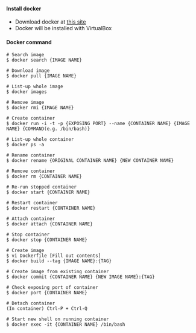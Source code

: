 #### Install docker

- Download docker at <a href="https://www.docker.com/docker-toolbox" target="_blank">this site</a>
- Docker will be installed with VirtualBox


#### Docker command

~~~
# Search image
$ docker search {IMAGE NAME}

# Download image
$ docker pull {IMAGE NAME}

# List-up whole image
$ docker images

# Remove image
$ docker rmi {IMAGE NAME}

# Create container
$ docker run -i -t -p {EXPOSING PORT} --name {CONTAINER NAME} {IMAGE NAME} {COMMAND(e.g. /bin/bash)}

# List-up whole container
$ docker ps -a

# Rename container
$ docker rename {ORIGINAL CONTAINER NAME} {NEW CONTAINER NAME}

# Remove container
$ docker rm {CONTAINER NAME}

# Re-run stopped container
$ docker start {CONTAINER NAME}

# Restart container
$ docker restart {CONTAINER NAME}

# Attach container
$ docker attach {CONTAINER NAME}

# Stop container
$ docker stop {CONTAINER NAME}

# Create image
$ vi Dockerfile [Fill out contents]
$ docker build --tag {IMAGE NAME}:{TAG}

# Create image from existing container
$ docker commit {CONTAINER NAME} {NEW IMAGE NAME}:{TAG}

# Check exposing port of container
$ docker port {CONTAINER NAME}

# Detach container
(In container) Ctrl-P + Ctrl-Q

# Start new shell on running container
$ docker exec -it {CONTAINER NAME} /bin/bash
~~~~
